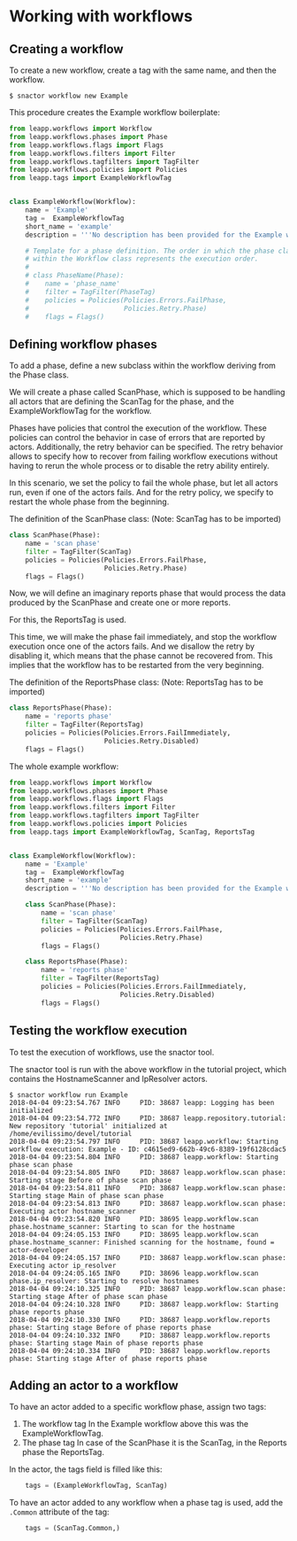 # Working with workflows


## Creating a workflow

To create a new workflow, create a tag with the same name, and then the workflow.

```shell
$ snactor workflow new Example
```

This procedure creates the Example workflow boilerplate:

```python
from leapp.workflows import Workflow
from leapp.workflows.phases import Phase
from leapp.workflows.flags import Flags
from leapp.workflows.filters import Filter
from leapp.workflows.tagfilters import TagFilter
from leapp.workflows.policies import Policies
from leapp.tags import ExampleWorkflowTag


class ExampleWorkflow(Workflow):
    name = 'Example'
    tag =  ExampleWorkflowTag
    short_name = 'example'
    description = '''No description has been provided for the Example workflow.'''

    # Template for a phase definition. The order in which the phase classes are defined
    # within the Workflow class represents the execution order.
    #
    # class PhaseName(Phase):
    #    name = 'phase_name'
    #    filter = TagFilter(PhaseTag)
    #    policies = Policies(Policies.Errors.FailPhase,
    #                        Policies.Retry.Phase)
    #    flags = Flags()
```

## Defining workflow phases

To add a phase, define a new subclass within the workflow deriving from the Phase class.


We will create a phase called ScanPhase, which is supposed to be handling all actors that
are defining the ScanTag for the phase, and the ExampleWorkflowTag for the workflow.


Phases have policies that control the execution of the workflow. These policies can control
the behavior in case of errors that are reported by actors. Additionally, the retry behavior
can be specified. The retry behavior allows to specify how to recover from failing workflow executions
without having to rerun the whole process or to disable the retry ability entirely. 

In this scenario, we set the policy to fail the whole phase, but let all actors run, even if
one of the actors fails. And for the retry policy, we specify to restart the whole phase from the beginning.

The definition of the ScanPhase class: (Note: ScanTag has to be imported)

```python
class ScanPhase(Phase):
	name = 'scan phase'
	filter = TagFilter(ScanTag)
    policies = Policies(Policies.Errors.FailPhase,
                        Policies.Retry.Phase)
    flags = Flags()
```

Now, we will define an imaginary reports phase that would process the data produced by
the ScanPhase and create one or more reports.

For this, the ReportsTag is used.

This time, we will make the phase fail immediately, and stop the workflow execution once one of the actors fails.
And we disallow the retry by disabling it, which means that the phase cannot be recovered from. This implies that the workflow has to be restarted from the very beginning.

The definition of the ReportsPhase class: (Note: ReportsTag has to be imported)

```python
class ReportsPhase(Phase):
	name = 'reports phase'
	filter = TagFilter(ReportsTag)
    policies = Policies(Policies.Errors.FailImmediately,
                        Policies.Retry.Disabled)
    flags = Flags()
```

The whole example workflow:

```python
from leapp.workflows import Workflow
from leapp.workflows.phases import Phase
from leapp.workflows.flags import Flags
from leapp.workflows.filters import Filter
from leapp.workflows.tagfilters import TagFilter
from leapp.workflows.policies import Policies
from leapp.tags import ExampleWorkflowTag, ScanTag, ReportsTag


class ExampleWorkflow(Workflow):
    name = 'Example'
    tag =  ExampleWorkflowTag
    short_name = 'example'
    description = '''No description has been provided for the Example workflow.'''

	class ScanPhase(Phase):
		name = 'scan phase'
		filter = TagFilter(ScanTag)
		policies = Policies(Policies.Errors.FailPhase,
							Policies.Retry.Phase)
		flags = Flags()

	class ReportsPhase(Phase):
		name = 'reports phase'
		filter = TagFilter(ReportsTag)
		policies = Policies(Policies.Errors.FailImmediately,
							Policies.Retry.Disabled)
		flags = Flags()
```


## Testing the workflow execution

To test the execution of workflows, use the snactor tool.

The snactor tool is run with the above workflow in the tutorial project, which contains the HostnameScanner
and IpResolver actors.

```shell
$ snactor workflow run Example
2018-04-04 09:23:54.767 INFO     PID: 38687 leapp: Logging has been initialized
2018-04-04 09:23:54.772 INFO     PID: 38687 leapp.repository.tutorial: New repository 'tutorial' initialized at /home/evilissimo/devel/tutorial
2018-04-04 09:23:54.797 INFO     PID: 38687 leapp.workflow: Starting workflow execution: Example - ID: c4615ed9-662b-49c6-8389-19f6128cdac5
2018-04-04 09:23:54.804 INFO     PID: 38687 leapp.workflow: Starting phase scan phase
2018-04-04 09:23:54.805 INFO     PID: 38687 leapp.workflow.scan phase: Starting stage Before of phase scan phase
2018-04-04 09:23:54.811 INFO     PID: 38687 leapp.workflow.scan phase: Starting stage Main of phase scan phase
2018-04-04 09:23:54.813 INFO     PID: 38687 leapp.workflow.scan phase: Executing actor hostname_scanner
2018-04-04 09:23:54.820 INFO     PID: 38695 leapp.workflow.scan phase.hostname_scanner: Starting to scan for the hostname
2018-04-04 09:24:05.153 INFO     PID: 38695 leapp.workflow.scan phase.hostname_scanner: Finished scanning for the hostname, found = actor-developer
2018-04-04 09:24:05.157 INFO     PID: 38687 leapp.workflow.scan phase: Executing actor ip_resolver
2018-04-04 09:24:05.165 INFO     PID: 38696 leapp.workflow.scan phase.ip_resolver: Starting to resolve hostnames
2018-04-04 09:24:10.325 INFO     PID: 38687 leapp.workflow.scan phase: Starting stage After of phase scan phase
2018-04-04 09:24:10.328 INFO     PID: 38687 leapp.workflow: Starting phase reports phase
2018-04-04 09:24:10.330 INFO     PID: 38687 leapp.workflow.reports phase: Starting stage Before of phase reports phase
2018-04-04 09:24:10.332 INFO     PID: 38687 leapp.workflow.reports phase: Starting stage Main of phase reports phase
2018-04-04 09:24:10.334 INFO     PID: 38687 leapp.workflow.reports phase: Starting stage After of phase reports phase
```

## Adding an actor to a workflow

To have an actor added to a specific workflow phase, assign two tags:
1. The workflow tag 
    In the Example workflow above this was the ExampleWorkflowTag.
2. The phase tag
    In case of the ScanPhase it is the ScanTag, in the Reports phase the ReportsTag.

In the actor, the tags field is filled like this:
```python
    tags = (ExampleWorkflowTag, ScanTag)
```

To have an actor added to any workflow when a phase tag is used, add the `.Common` attribute of the tag:

```python
    tags = (ScanTag.Common,)
```




